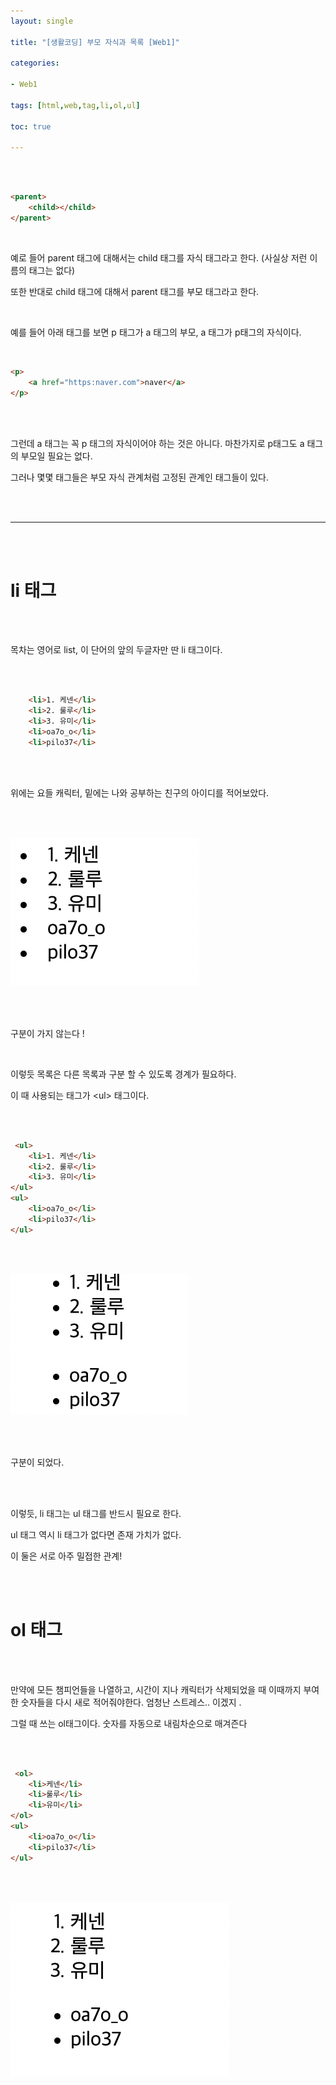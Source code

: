```yaml
---
layout: single

title: "[생활코딩] 부모 자식과 목록 [Web1]"

categories: 

- Web1

tags: [html,web,tag,li,ol,ul]

toc: true

---
```


<br>

<br>

```html
<parent>
    <child></child>
</parent>
```

<br>

예로 들어 parent 태그에 대해서는 child 태그를 자식 태그라고 한다. (사실상 저런 이름의 태그는 없다)

또한 반대로 child 태그에 대해서 parent 태그를 부모 태그라고 한다.

<br>

예를 들어 아래 태그를 보면 p 태그가 a 태그의 부모, a 태그가 p태그의 자식이다.

<br>

```html
<p>
    <a href="https:naver.com">naver</a>
</p>
```

<br>

<br>

그런데 a 태그는 꼭 p 태그의 자식이어야 하는 것은 아니다. 마찬가지로 p태그도 a 태그의 부모일 필요는 없다. 

그러나 몇몇 태그들은 부모 자식 관계처럼 고정된 관계인 태그들이 있다.

<br>

<br>

---

<br>

<br>

# li 태그

<br>

<br>

목차는 영어로 list, 이 단어의 앞의 두글자만 딴 li 태그이다.

<br>

<br>

```html
    <li>1. 케넨</li>
    <li>2. 룰루</li>
    <li>3. 유미</li>
    <li>oa7o_o</li>
    <li>pilo37</li>
```

<br>

<br>

위에는 요들 캐릭터, 밑에는 나와 공부하는 친구의 아이디를 적어보았다.

<br>

<br>

![](../../images/web1/2022-10-20-5/1.png) 

<br>

<br>

구분이 가지 않는다 ! 

<br>

이렇듯 목록은 다른 목록과 구분 할 수 있도록 경계가 필요하다. 

이 때 사용되는 태그가 \<ul> 태그이다. 

<br>

<br>

```html
 <ul> 
    <li>1. 케넨</li>
    <li>2. 룰루</li>
    <li>3. 유미</li>
</ul>  
<ul>  
    <li>oa7o_o</li>
    <li>pilo37</li>
</ul>  
```

<br>

<br>

![](../../images/web1/2022-10-20-5/2.png) 

<br>

<br>

구분이 되었다.

<br>

<br>

이렇듯, li 태그는 ul 태그를 반드시 필요로 한다.

ul 태그 역시 li 태그가 없다면 존재 가치가 없다. 

이 둘은 서로 아주 밀접한 관계! 

<br>

<br>

# ol 태그

<br>

<br>

만약에 모든 챔피언들을 나열하고, 시간이 지나 캐릭터가 삭제되었을 때 이때까지 부여한 숫자들을 다시 새로 적어줘야한다. 엄청난 스트레스.. 이겠지 .

그럴 때 쓰는 ol태그이다. 숫자를 자동으로 내림차순으로 매겨즌다

<br>

<br>

```html
 <ol> 
    <li>케넨</li>
    <li>룰루</li>
    <li>유미</li>
</ol>  
<ul>  
    <li>oa7o_o</li>
    <li>pilo37</li>
</ul>  
```

<br>

<br>

![](../../images/web1/2022-10-20-5/3.png) 
